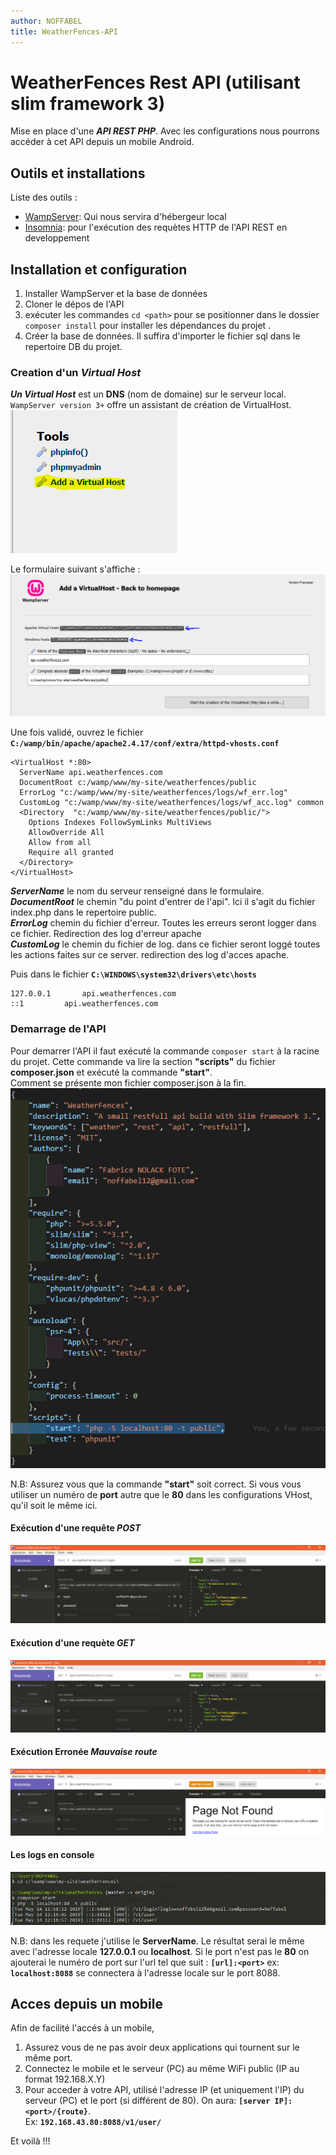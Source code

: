 ```yaml
---
author: NOFFABEL  
title: WeatherFences-API
---
```


# WeatherFences Rest API (utilisant slim framework 3)

Mise en place d'une ***API REST PHP***. Avec les configurations nous pourrons accéder à cet API depuis un mobile Android.  

## Outils et installations  

Liste des outils :  

* [WampServer](http://www.wampserver.com/): Qui nous servira d'hébergeur local  
* [Insomnia](https://insomnia.rest/download/#windows): pour l'exécution des requètes HTTP de l'API REST en developpement  

## Installation et configuration  

1. Installer WampServer et la base de données
2. Cloner le dépos de l'API
3. exécuter les commandes `cd <path>` pour se positionner dans le dossier `composer install` pour installer les dépendances du projet .
4. Créer la base de données. Il suffira d'importer le fichier sql dans le repertoire DB du projet.

### Creation d'un *Virtual Host*

***Un Virtual Host*** est un **DNS** (nom de domaine) sur le serveur local. ``WampServer version 3+`` offre un assistant de création de VirtualHost.  
![Add a Virtual Host sous wampServer](img/01.png)  

Le formulaire suivant s'affiche :  
![formulaire VHost Wamp](img/02.png)  

Une fois validé, ouvrez le fichier **`C:/wamp/bin/apache/apache2.4.17/conf/extra/httpd-vhosts.conf`**  

    <VirtualHost *:80>  
      ServerName api.weatherfences.com  
      DocumentRoot c:/wamp/www/my-site/weatherfences/public  
      ErrorLog "c:/wamp/www/my-site/weatherfences/logs/wf_err.log"  
      CustomLog "c:/wamp/www/my-site/weatherfences/logs/wf_acc.log" common  
      <Directory  "c:/wamp/www/my-site/weatherfences/public/">  
        Options Indexes FollowSymLinks MultiViews  
        AllowOverride All  
        Allow from all  
        Require all granted  
      </Directory>  
    </VirtualHost>

***ServerName*** le nom du serveur renseigné dans le formulaire.  
***DocumentRoot*** le chemin "du point d'entrer de l'api". Ici il s'agit du fichier index.php dans le repertoire public.  
***ErrorLog*** chemin du fichier d'erreur. Toutes les erreurs seront logger dans ce fichier. Redirection des log d'erreur apache  
***CustomLog*** le chemin du fichier de log. dans ce fichier seront loggé toutes les actions faites sur ce server. redirection des log d'acces apache.  

Puis dans le fichier **``C:\WINDOWS\system32\drivers\etc\hosts``**  

    127.0.0.1		api.weatherfences.com  
    ::1			api.weatherfences.com  

### Demarrage de l'API  

Pour demarrer l'API il faut exécuté la commande ``composer start`` à la racine du projet.
Cette commande va lire la section **"scripts"** du fichier **composer.json** et exécuté la commande **"start"**.  
Comment se présente mon fichier composer.json à la fin.  
![fichier composer.json](img/03.png)  

N.B: Assurez vous que la commande **"start"** soit correct. Si vous vous utiliser un numéro de **port** autre que le **80** dans les configurations VHost, qu'il soit le même ici.  

#### Exécution d'une requête *POST*  

![POST request](img/04.png)

#### Exécution d'une requète *GET*  

![GET request](img/06.png)

#### Exécution Erronée *Mauvaise route*

![Bad Route](img/05.png)

#### Les logs en console

![Console Log](img/07.png)

N.B: dans les requete j'utilise le **ServerName**. Le résultat serai le même avec l'adresse locale **127.0.0.1** ou **localhost**. Si le port n'est pas le **80** on ajouterai le numéro de port sur l'url tel que suit : **``[url]:<port>``** ex: **``localhost:8088``** se connectera à l'adresse locale sur le port 8088.

## Acces depuis un mobile

Afin de facilité l'accés à un mobile,  

1. Assurez vous de ne pas avoir deux applications qui tournent sur le même port.  
1. Connectez le mobile et le serveur (PC) au même WiFi public (IP au format 192.168.X.Y)
1. Pour acceder à votre API, utilisé l'adresse IP (et uniquement l'IP) du serveur (PC) et le port (si différent de 80). On aura: **``[server IP]:<port>/{route}``**.  
    Ex: **``192.168.43.80:8088/v1/user/``**

Et voilà !!!
